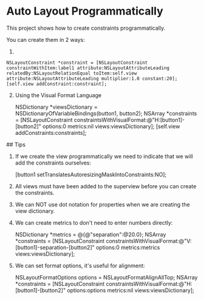 # Auto Layout Programmatically

This project shows how to create constraints programmatically.

You can create them in 2 ways:

1)

	NSLayoutConstraint *constraint = [NSLayoutConstraint constraintWithItem:label1 attribute:NSLayoutAttributeLeading relatedBy:NSLayoutRelationEqual toItem:self.view attribute:NSLayoutAttributeLeading multiplier:1.0 constant:20];
    [self.view addConstraint:constraint];

2) Using the Visual Format Language 

	NSDictionary *viewsDictionary = NSDictionaryOfVariableBindings(button1, button2);
    NSArray *constraints = [NSLayoutConstraint constraintsWithVisualFormat:@"H:[button1]-[button2]" options:0 metrics:nil views:viewsDictionary];
    [self.view addConstraints:constraints];

## Tips

1) If we create the view programmatically we need to indicate that we will add the constraints ourselves: 

    [button1 setTranslatesAutoresizingMaskIntoConstraints:NO];
    
2) All views must have been added to the superview before you can create the constraints.

3) We can NOT use dot notation for properties when we are creating the view dictionary.

4) We can create metrics to don't need to enter numbers directly:

	NSDictionary *metrics = @{@"separation":@20.0};
    NSArray *constraints = [NSLayoutConstraint constraintsWithVisualFormat:@"V:[button1]-separation-[button2]" options:0 metrics:metrics views:viewsDictionary];
    
5) We can set format options, it's useful for alignment:

	NSLayoutFormatOptions options = NSLayoutFormatAlignAllTop;
    NSArray *constraints = [NSLayoutConstraint constraintsWithVisualFormat:@"H:[button1]-[button2]" options:options metrics:nil views:viewsDictionary];